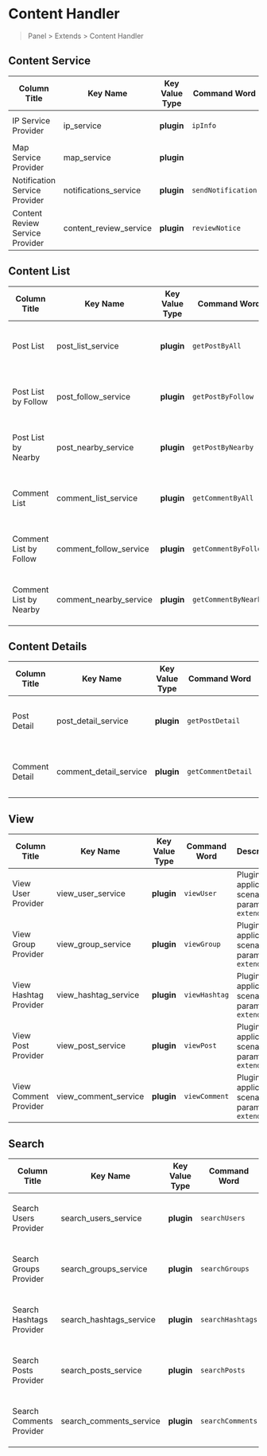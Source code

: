# Content Handler

> Panel > Extends > Content Handler

## Content Service

| Column Title | Key Name | Key Value Type | Command Word | Description |
| --- | --- | --- | --- | --- |
| IP Service Provider | ip_service | **plugin** | `ipInfo` | Plugin application scenario parameter `extendIp` |
| Map Service Provider | map_service | **plugin** |  | Plugin application scenario parameter `extendMap` |
| Notification Service Provider | notifications_service | **plugin** | `sendNotification` | Plugin application scenario parameter `extendNotification` |
| Content Review Service Provider | content_review_service | **plugin** | `reviewNotice` | Plugin application scenario parameter `extendReview` |

## Content List

| Column Title | Key Name | Key Value Type | Command Word | Description |
| --- | --- | --- | --- | --- |
| Post List | post_list_service | **plugin** | `getPostByAll` | Plugin application scenario parameter `extendData` |
| Post List by Follow | post_follow_service | **plugin** | `getPostByFollow` | Plugin application scenario parameter `extendData` |
| Post List by Nearby | post_nearby_service | **plugin** | `getPostByNearby` | Plugin application scenario parameter `extendData` |
| Comment List | comment_list_service | **plugin** | `getCommentByAll` | Plugin application scenario parameter `extendData` |
| Comment List by Follow | comment_follow_service | **plugin** | `getCommentByFollow` | Plugin application scenario parameter `extendData` |
| Comment List by Nearby | comment_nearby_service | **plugin** | `getCommentByNearby` | Plugin application scenario parameter `extendData` |

## Content Details

| Column Title | Key Name | Key Value Type | Command Word | Description |
| --- | --- | --- | --- | --- |
| Post Detail | post_detail_service | **plugin** | `getPostDetail` | Plugin application scenario parameter `extendData` |
| Comment Detail | comment_detail_service | **plugin** | `getCommentDetail` | Plugin application scenario parameter `extendData` |

## View

| Column Title | Key Name | Key Value Type | Command Word | Description |
| --- | --- | --- | --- | --- |
| View User Provider | view_user_service | **plugin** | `viewUser` | Plugin application scenario parameter `extendView` |
| View Group Provider | view_group_service | **plugin** | `viewGroup` | Plugin application scenario parameter `extendView` |
| View Hashtag Provider | view_hashtag_service | **plugin** | `viewHashtag` | Plugin application scenario parameter `extendView` |
| View Post Provider | view_post_service | **plugin** | `viewPost` | Plugin application scenario parameter `extendView` |
| View Comment Provider | view_comment_service | **plugin** | `viewComment` | Plugin application scenario parameter `extendView` |

## Search

| Column Title | Key Name | Key Value Type | Command Word | Description |
| --- | --- | --- | --- | --- |
| Search Users Provider | search_users_service | **plugin** | `searchUsers` | Plugin application scenario parameter `extendSearch` |
| Search Groups Provider | search_groups_service | **plugin** | `searchGroups` | Plugin application scenario parameter `extendSearch` |
| Search Hashtags Provider | search_hashtags_service | **plugin** | `searchHashtags` | Plugin application scenario parameter `extendSearch` |
| Search Posts Provider | search_posts_service | **plugin** | `searchPosts` | Plugin application scenario parameter `extendSearch` |
| Search Comments Provider | search_comments_service | **plugin** | `searchComments` | Plugin application scenario parameter `extendSearch` |
